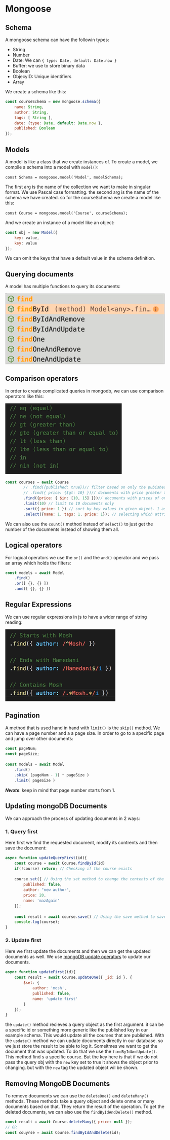 # Mongoose
## Schema
A mongoose schema can have the followin types:
* String
* Number
* Date: We can `{ type: Date, default: Date.now }`
* Buffer: we use to store binary data
* Boolean
* ObjecyID: Unique identifiers
* Array

We create a schema like this:
```js
const courseSchema = new mongoose.schema({
	name: String,
	author: String,
	tags: [ String ],
	date: {type: Date, default: Date.now },
	published: Boolean
});
```

## Models
A model is like a class that we create instances of. 
To create a model, we compile a schema into a model with `model()`:

`const Schema = mongoose.model('Model', modelSchema);`

The first arg is the name of the collection we want to make in singular format. We use Pascal case formatting. the second arg is the name of the schema we have created. so for the courseSchema we create a model like this:

`const Course = mongoose.model('Course', courseSchema);`

And we create an instance of a model like an object:

```js
const obj = new Model({
	key: value,
	key: value
});
```

We can omit the keys that have a default value in the schema definition. 

## Querying documents
A model has multiple functions to query its documents:

![4dda5f973a13c0e52b0cc251089e79e8.png](../../_resources/4dda5f973a13c0e52b0cc251089e79e8.png)

## Comparison operators
In order to create complicated queries in mongodb, we can use comparison operators like this:

![5d6d4d238b9cbd704e532297cd942523.png](../../_resources/5d6d4d238b9cbd704e532297cd942523.png)

```js
const courses = await Course
        // .find({published: true})// filter based on only the pubished
        // .find({ price: {$gt: 10} })// documents with price greater than 10
        .find({price: { $in: [10, 15] }})// documents with prices of only 10 and 15
        .limit(10) // limit to 10 documents only
        .sort({ price: 1 }) // sort by key values in given object. 1 ascending and -1 descending order
        .select({name: 1, tags: 1, price: 1}); // selecting which attributes to show
```

We can also use the `count()` method instead of `select()` to just get the number of the documents instead of showing them all. 


## Logical operators
For logical operators we use the `or()` and the `and()` operator and we pass an array which holds the filters:

```js
const models = await Model
	.find()
	.or([ {}, {} ])
	.and([ {}, {} ])

```

## Regular Expressions 
We can use regular expressions in js to have a wider range of string reading:

![862af9f7aeafd439c2798f1c4fc5949e.png](../../_resources/862af9f7aeafd439c2798f1c4fc5949e.png)

## Pagination
A method that is used hand in hand with `limit()` is the `skip()` method. We can have a page number and a a page size. In order to go to a specific page and jump over other documents:
```js
const pageNum;
const pageSize;

const models = await Model
	.find()
	.skip( (pageNum - 1) * pageSize )
	.limit( pageSize )
```
***Nwote***: keep in mind that page number starts from 1.

## Updating mongoDB Documents
We can approach the process of updating documents in 2 ways:
### 1. Query first
Here first we find the requested document, modify its contrents and then save the document:
```js
async function updateQueryFirst(id){
    const course = await Course.findById(id)
    if(!course) return; // Checking if the course exists
    
    course.set({ // Using the set method to change the contents of the document
        published: false,
        author: "new author",
        price: 20,
        name: 'mazAgain'
    });
    
    const result = await course.save() // Using the save method to save the document
    console.log(course);    
}
```

### 2. Update first
Here we first update the documents and then we can get the updated documents as well.
We use [mongoDB update operators](https://www.mongodb.com/docs/manual/reference/operator/update/#fields) to update our documents. 

```js
async function updateFirst(id){
    const result = await Course.updateOne({ _id: id }, {
        $set: {
            author: 'mosh',
            published: false,
            name: 'update first'
        }
    });
}
```

the `update()` method recieves a query object as the first argument. it can be a specific id or something more generic like the published key in our example schema. This would update all the courses that are published. 
With the `update()` method we can update documents directly in our database. so we just store the result to be able to log it. 
Someitmes we want to get the document that was updated. To do that we use the `findByIdAndUpdate()`. This method find s a specific course. But the key here is that if we do not pass the query obj with the `new` key set to true it shows the object prior to changing. but with the `new` tag the updated object wil be shown. 

## Removing MongoDB Documents
To remove documents we can use the `deleteOne()` and `deleteMany()` methods. These methods take a query object and delete onme or many documents based on that. They return the result of the operation. To get the deleted documents, we can also use the `findByIdAndDelete()` method.  

```js
const result = await Course.deleteMany({ price: null });
// OR
const couyrse = await Course.findByIdAndDelete(id);
```

